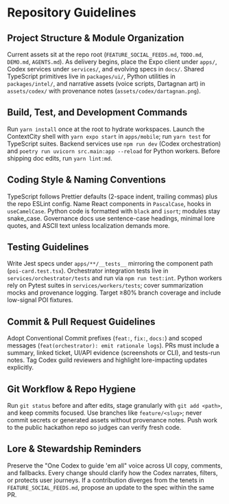 # Repository Guidelines

## Project Structure & Module Organization
Current assets sit at the repo root (`FEATURE_SOCIAL_FEEDS.md`, `TODO.md`, `DEMO.md`, `AGENTS.md`). As delivery begins, place the Expo client under `apps/`, Codex services under `services/`, and evolving specs in `docs/`. Shared TypeScript primitives live in `packages/ui/`, Python utilities in `packages/intel/`, and narrative assets (voice scripts, Dartagnan art) in `assets/codex/` with provenance notes (`assets/codex/dartagnan.png`).

## Build, Test, and Development Commands
Run `yarn install` once at the root to hydrate workspaces. Launch the ContextCity shell with `yarn expo start` in `apps/mobile`; run `yarn test` for TypeScript suites. Backend services use `npm run dev` (Codex orchestration) and `poetry run uvicorn src.main:app --reload` for Python workers. Before shipping doc edits, run `yarn lint:md`.

## Coding Style & Naming Conventions
TypeScript follows Prettier defaults (2-space indent, trailing commas) plus the repo ESLint config. Name React components in `PascalCase`, hooks in `useCamelCase`. Python code is formatted with `black` and `isort`; modules stay snake_case. Governance docs use sentence-case headings, minimal lore quotes, and ASCII text unless localization demands more.

## Testing Guidelines
Write Jest specs under `apps/**/__tests__` mirroring the component path (`poi-card.test.tsx`). Orchestrator integration tests live in `services/orchestrator/tests` and run via `npm run test:int`. Python workers rely on Pytest suites in `services/workers/tests`; cover summarization mocks and provenance logging. Target ≥80% branch coverage and include low-signal POI fixtures.

## Commit & Pull Request Guidelines
Adopt Conventional Commit prefixes (`feat:`, `fix:`, `docs:`) and scoped messages (`feat(orchestrator): emit rationale logs`). PRs must include a summary, linked ticket, UI/API evidence (screenshots or CLI), and tests-run notes. Tag Codex guild reviewers and highlight lore-impacting updates explicitly.

## Git Workflow & Repo Hygiene
Run `git status` before and after edits, stage granularly with `git add <path>`, and keep commits focused. Use branches like `feature/<slug>`; never commit secrets or generated assets without provenance notes. Push work to the public hackathon repo so judges can verify fresh code.

## Lore & Stewardship Reminders
Preserve the "One Codex to guide 'em all" voice across UI copy, comments, and fallbacks. Every change should clarify how the Codex narrates, filters, or protects user journeys. If a contribution diverges from the tenets in `FEATURE_SOCIAL_FEEDS.md`, propose an update to the spec within the same PR.
